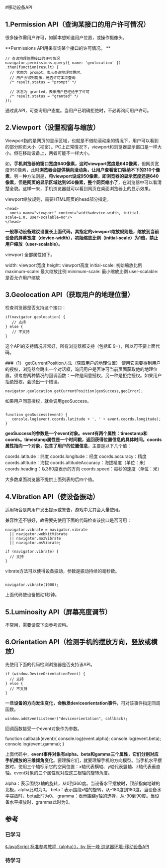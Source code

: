 #移动设备API
## 1.Permission API（查询某接口的用户许可情况）
很多操作需用户许可，如脚本想知道用户位置，或操作摄像头。

**Permissions API用来查询某个接口的许可情况。
**

```
// 查询地理位置接口的许可情况
navigator.permissions.query({ name: 'geolocation' })
.then(function(result) {
  // 状态为 prompt，表示查询地理位置时，
  // 用户会得到提示，是否许可本次查询
  /* result.status = "prompt" */

  // 状态为 granted，表示用户已经给予了许可
  /* result.status = "granted" */
});
```

通过此API，可查询用户态度。当用户已明确拒绝时，不必再询问用户许可。

## 2.Viewport（设置视窗与缩放）

Viewport指的是网页的显示区域，也就是不借助滚动条的情况下，用户可以看到的部分网页大小（视窗）。PC上正常情况下，viewport和浏览器显示窗口是一样大小。但在移动设备上，两者可能不一样大小。

如，**手机浏览器的窗口宽度640像素，这时viewport宽度是640像素**，但网页宽度950像素，此时**浏览器会提供横向滚动条，让用户查看窗口容纳不下的310个像素**。另一种方法则是，**将viewport设成950像素，即浏览器的显示宽度还是640像素，但是网页的显示区域达到950像素，整个网页缩小了**，在浏览器中可以看清楚全貌。这样一来，手机浏览器就可以看到网页在桌面浏览器上的显示效果。

viewport缩放规则，需要HTML网页的head部分指定。



```
<head>
  <meta name="viewport" content="width=device-width, initial-scale=1.0, user-scalable=no"/>
</head>
```


**一般移动设备建议设置长上面代码，其指定的viewport缩放规则是，缩放到当前设备的屏幕宽度（device-width），初始缩放比例（initial-scale）为1倍，禁止用户缩放（user-scalable）。**

viewport 全部属性如下。

width: viewport宽度
height: viewport高度
initial-scale: 初始缩放比例
maximum-scale: 最大缩放比例
minimum-scale: 最小缩放比例
user-scalable: 是否允许用户缩放

## 3.Geolocation API（获取用户的地理位置）

检查浏览器是否支持这个接口：

```
if(navigator.geolocation) { 
   // 支持
} else {
   // 不支持
}
```

这个API的支持情况非常好，所有浏览器都支持（包括IE 9+），所以可不要上面代码。

###（1） getCurrentPosition方法（获取用户的地理位置）
使用它需要得到用户的授权，浏览器会跳出一个对话框，询问用户是否许可当前页面获取他的地理位置。须考虑两种情况的回调函数：一种是同意授权，另一种是拒绝授权。如果用户拒绝授权，会抛出一个错误。



```
navigator.geolocation.getCurrentPosition(geoSuccess,geoError);
```

如果用户同意授权，就会调用geoSuccess。


```

function geoSuccess(event) {
   console.log(event.coords.latitude + ', ' + event.coords.longitude);
}
```


**geoSuccess的参数是一个event对象。event有两个属性：timestamp和coords。timestamp属性是一个时间戳，返回获得位置信息的具体时间。coords属性指向一个对象，包含了用户的位置信息**，主要是以下几个值：

coords.latitude：纬度
coords.longitude：经度
coords.accuracy：精度
coords.altitude：海拔
coords.altitudeAccuracy：海拔精度（单位：米）
coords.heading：以360度表示的方向
coords.speed：每秒的速度（单位：米）

大多数桌面浏览器不提供上面列表的后四个值。

## 4.Vibration API（使设备振动）
适用场合是向用户发出提示或警告，游戏中尤其会大量使用。

兼容性还不够好，故需要先使用下面的代码检查该接口是否可用：



```
navigator.vibrate = navigator.vibrate
  || navigator.webkitVibrate
  || navigator.mozVibrate
  || navigator.msVibrate;

if (navigator.vibrate) {
  // 支持
}
```

vibrate方法可以使得设备振动，参数是振动持续的毫秒数。


```

navigator.vibrate(1000);
```


上面代码使设备振动1秒钟。

## 5.Luminosity API（屏幕亮度调节）
不常用，需要请查下面参考资料。

## 6.Orientation API（检测手机的摆放方向，竖放或横放）
先使用下面的代码检测浏览器是否支持该API。




```
if (window.DeviceOrientationEvent) {
  // 支持
} else {
  // 不支持
}
```



**一旦设备的方向发生变化，会触发deviceorientation事件**，可对该事件指定回调函数。




```
window.addEventListener("deviceorientation", callback);
```



回调函数接受一个event对象作为参数。


function callback(event){
	console.log(event.alpha);
	console.log(event.beta);
	console.log(event.gamma);
}

上面代码中，**event事件对象有alpha、beta和gamma三个属性，它们分别对应手机摆放的三维倾角变化**。要理解它们，就要理解手机的方向模型。当手机水平摆放时，使用三个轴标示它的空间位置：x轴代表横轴、y轴代表竖轴、z轴代表垂直轴。event对象的三个属性就对应这三根轴的旋转角度。

alpha：表示围绕z轴的旋转，从0到360度。当设备水平摆放时，顶部指向地球的北极，alpha此时为0。
beta：表示围绕x轴的旋转，从-180度到180度。当设备水平摆放时，beta此时为0。
gramma：表示围绕y轴的选择，从-90到90度。当设备水平摆放时，gramma此时为0。


## 参考
### 已学习
[《JavaScript 标准参考教程（alpha）》，by 阮一峰 浏览器环境-移动设备API](http://javascript.ruanyifeng.com/bom/mobile.html)

### 待学习
